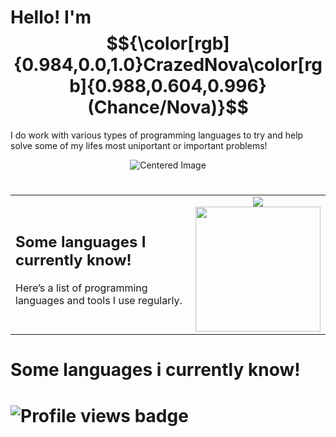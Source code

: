 

<!---Colorable text --->


# Hello! I'm $${\color[rgb]{0.984,0.0,1.0}CrazedNova\color[rgb]{0.988,0.604,0.996}(Chance/Nova)}$$
I do work with various types of programming languages to try and help solve some of my lifes most uniportant or important problems!
<div style="text-align: center;">
  <img src="https://media.discordapp.net/attachments/975865507653759007/1403407255776264232/IMG_1754.png?ex=6897705b&is=68961edb&hm=7325407ff3dc7ccbf41579671030c7408358c322937e918f6f11ac89050fc9a5&=&format=webp&quality=lossless&width=1269&height=153" alt="Centered Image">
</div>

#
<table width="100%">
  <tr>
    <td valign="middle" style="padding-right: 10px;">
      <h2>Some languages I currently know!</h2>
      <p>Here’s a list of programming languages and tools I use regularly.</p>
    </td>
    <td width="200" align="center" valign="middle">
      <img src="https://readme-typing-svg.herokuapp.com/demo/?font=Share+Tech&color=FF8EE2&random=true&lines=Work+work+work...;So+tell+your+mother%2C+tell+your+pops%2C+we're+in+a+new+world%E2%80%94+it+never+stops!;Your+phone+linging!!;ERROR;Syntax+Error;Your+cool;The+quick+brown+fox%2C+jumped+over+the+blue+moon.;BOUNUS+DUCKS!;I+am+Heavy+weapons+guy%2C+and+this+is+my+TANK.;Fly+high+rick+may%2C+we+miss+you.;Didn't+you+see+the+bloody+bombs!%3F;I+have+yet+to+meet+one+who+can+outsmart+bullet..;Maybe..+Maybe..;TheMastergamer20180.;Twigs+is+silly.;How+are+you%2C+old+friend%3F;My+my+my..+what+do+we+have+here%3F"/>
      <img height="200" src="https://discords.com/_next/image?url=https%3A%2F%2Fcdn.discordapp.com%2Femojis%2F827964533792440421.gif?v=1&w=64&q=75" />
    </td>
  </tr>
</table>


# Some languages i currently know!

<!--- Display profile views --->
<h1 align="left">
  <img src="https://komarev.com/ghpvc/?username=CrazedNova&style=for-the-badge&color=fa00c4" alt="Profile views badge">
</h1>
